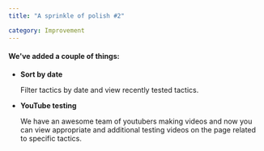 ```yaml
---
title: "A sprinkle of polish #2"

category: Improvement
---
```


#### We've added a couple of things:



* **Sort by date**

  Filter tactics by date and view recently tested tactics. 



* **YouTube testing**

  We have an awesome team of youtubers making videos and now you can view appropriate and additional testing videos on the page related to specific tactics.

